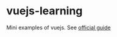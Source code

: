 # vuejs-learning
Mini examples of vuejs. See [official guide](https://vuejs.org/v2/guide/index.html)


